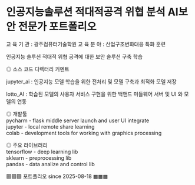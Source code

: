 # 인공지능솔루션 적대적공격 위협 분석 AI보안 전문가 포트폴리오
교 육 기 관 : 광주컴퓨터기술학원
교 육 분 야 : 산업구조변화대응 특화 훈련

인공지능 솔루션 적대적 위협 공격에 대한 보안 솔루션 구축 학습  

◎ 소스 코드 디렉터리 커멘트
  
jupyter_ai : 인공지능 모델 학습을 위한 전처리 및 모델 구축과 최적화 모델 저장 
  
lotto_AI : 학습된 모델의 사용자 서비스 구현을 위한 백앤드 미들웨어 서버 및 UI 와 모델의 연동 

◎ 개발툴   
pycharm - flask middle server launch and user UI integrate    
jupyter - local remote share learning    
colab - development tools for working with graphics processing   

◎ 주요 라이브러리   
tensorflow - deep learning lib   
sklearn - preprocessing lib   
pandas - data analize and control lib   
  
▩▩▩ 포트폴리오 since 2025-08-18 ▩▩▩   
